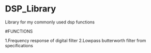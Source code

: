 # DSP_Library
Library for my commonly used dsp functions

#FUNCTIONS

1.Frequency response of digital filter
2.Lowpass butterworth filter from specifications
